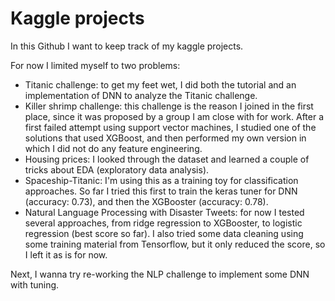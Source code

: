 # Kaggle projects

In this Github I want to keep track of my kaggle projects. 

For now I limited myself to two problems:
- Titanic challenge: to get my feet wet, I did both the tutorial and an implementation of DNN to analyze the Titanic challenge.
- Killer shrimp challenge: this challenge is the reason I joined in the first place, since it was proposed by a group I am close with for work. After a first failed attempt using support vector machines, I studied one of the solutions that used XGBoost, and then performed my own version in which I did not do any feature engineering.
- Housing prices: I looked through the dataset and learned a couple of tricks about EDA (exploratory data analysis).
- Spaceship-Titanic: I'm using this as a training toy for classification approaches. So far I tried this first to train the keras tuner for DNN (accuracy: 0.73), and then the XGBooster (accuracy: 0.78).
- Natural Language Processing with Disaster Tweets: for now I tested several approaches, from ridge regression to XGBooster, to logistic regression (best score so far). I also tried some data cleaning using some training material from Tensorflow, but it only reduced the score, so I left it as is for now. 

Next, I wanna try re-working the NLP challenge to implement some DNN with tuning.